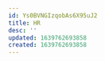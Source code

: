 ```yaml
---
id: Ys0BVNGIzqobAs6X95uJ2
title: HR
desc: ''
updated: 1639762693858
created: 1639762693858
---
```


